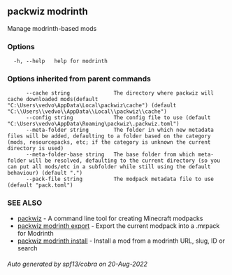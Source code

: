 ## packwiz modrinth

Manage modrinth-based mods

### Options

```
  -h, --help   help for modrinth
```

### Options inherited from parent commands

```
      --cache string              The directory where packwiz will cache downloaded mods(default "C:\Users\vedvo\AppData\Local\packwiz\cache") (default "C:\\Users\\vedvo\\AppData\\Local\\packwiz\\cache")
      --config string             The config file to use (default "C:\Users\vedvo\AppData\Roaming\packwiz\.packwiz.toml")
      --meta-folder string        The folder in which new metadata files will be added, defaulting to a folder based on the category (mods, resourcepacks, etc; if the category is unknown the current directory is used)
      --meta-folder-base string   The base folder from which meta-folder will be resolved, defaulting to the current directory (so you can put all mods/etc in a subfolder while still using the default behaviour) (default ".")
      --pack-file string          The modpack metadata file to use (default "pack.toml")
```

### SEE ALSO

* [packwiz](packwiz.md)	 - A command line tool for creating Minecraft modpacks
* [packwiz modrinth export](packwiz_modrinth_export.md)	 - Export the current modpack into a .mrpack for Modrinth
* [packwiz modrinth install](packwiz_modrinth_install.md)	 - Install a mod from a modrinth URL, slug, ID or search

###### Auto generated by spf13/cobra on 20-Aug-2022
